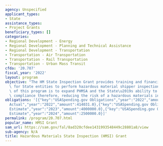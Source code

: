 ```yaml
---
agency: Unspecified
applicant_types:
- State
assistance_types:
- Project Grants
beneficiary_types: []
categories:
- Regional Development - Energy
- Regional Development - Planning and Technical Assistance
- Regional Development - Transportation
- Transportation - Air Transportation
- Transportation - Rail Transportation
- Transportation - Urban Mass Transit
cfda: '20.707'
fiscal_year: '2022'
layout: program
objective: "The HM State Inspection Grant provides training and financial support\
  \ for State entities to perform hazardous material shipper inspections.  The goal\
  \ of this program is to expand PHMSA and the State\u2019s ability to ensure industry\
  \ compliance therefore, reducing the risk of a hazardous materials incidents."
obligations: '[{"key":"USASpending.gov Obligations","year":"2022","amount":414030.59},{"key":"SAM.gov
  Actual","year":"2022","amount":414031.0},{"key":"USASpending.gov Obligations","year":"2023","amount":0.0},{"key":"SAM.gov
  Estimate","year":"2023","amount":4000000.0},{"key":"USASpending.gov Obligations","year":"2024","amount":0.0},{"key":"SAM.gov
  Estimate","year":"2024","amount":2500000.0}]'
permalink: /program/20.707.html
popular_name: HMSI Grant
sam_url: https://sam.gov/fal/8ad320cfdee1431993548449c28801a8/view
sub-agency: N/A
title: Hazardous Materials State Inspection (HMSI) Grant
---
```

